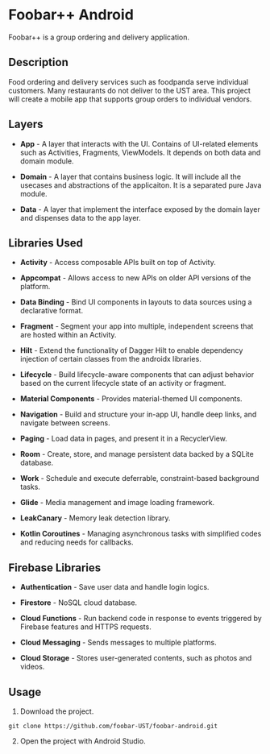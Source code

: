 # Foobar++ Android

Foobar++ is a group ordering and delivery application.

## Description

Food ordering and delivery services such as foodpanda serve individual customers. Many restaurants do not deliver to the UST area. This project will create a mobile app that supports group orders to individual vendors.

## Layers

* **App** -  A layer that interacts with the UI. Contains of UI-related elements such as Activities, Fragments, ViewModels. It depends on both data and domain module.

* **Domain** - A layer that contains business logic. It will include all the usecases and abstractions of the applicaiton. It is a separated pure Java module.

* **Data** - A layer that implement the interface exposed by the domain layer and dispenses data to the app layer.

## Libraries Used

* **Activity** - Access composable APIs built on top of Activity.

* **Appcompat** - Allows access to new APIs on older API versions of the platform.

* **Data Binding** - Bind UI components in layouts to data sources using a declarative format.

* **Fragment** - Segment your app into multiple, independent screens that are hosted within an Activity.

* **Hilt** - Extend the functionality of Dagger Hilt to enable dependency injection of certain classes from the androidx libraries.

* **Lifecycle** - Build lifecycle-aware components that can adjust behavior based on the current lifecycle state of an activity or fragment.

* **Material Components** - Provides material-themed UI components.

* **Navigation** - Build and structure your in-app UI, handle deep links, and navigate between screens.

* **Paging** - Load data in pages, and present it in a RecyclerView.

* **Room** - Create, store, and manage persistent data backed by a SQLite database.

* **Work** - Schedule and execute deferrable, constraint-based background tasks.

* **Glide** - Media management and image loading framework.

* **LeakCanary** - Memory leak detection library.

* **Kotlin Coroutines** - Managing asynchronous tasks with simplified codes and reducing needs for callbacks.


## Firebase Libraries

* **Authentication** - Save user data and handle login logics.

* **Firestore** - NoSQL cloud database.

* **Cloud Functions** - Run backend code in response to events triggered by Firebase features and HTTPS requests.

* **Cloud Messaging** - Sends messages to multiple platforms.

* **Cloud Storage** - Stores user-generated contents, such as photos and videos.


## Usage
1. Download the project.

```console
git clone https://github.com/foobar-UST/foobar-android.git
```

2. Open the project with Android Studio.

